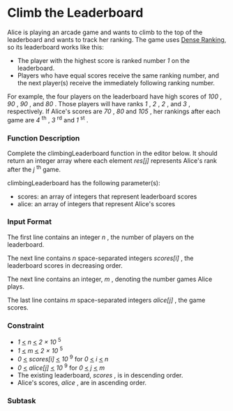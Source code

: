 # Climb the Leaderboard
Alice is playing an arcade game and wants to climb to the top of the leaderboard and wants to track her ranking. The game uses [Dense Ranking](https://en.wikipedia.org/wiki/Ranking#Dense_ranking_.28.221223.22_ranking.29), so its leaderboard works like this:

* The player with the highest score is ranked number *1*  on the leaderboard.
* Players who have equal scores receive the same ranking number, and the next player(s) receive the immediately following ranking number. 

For example, the four players on the leaderboard have high scores of  *100*  , *90* , *90*  , and *80*  . Those players will have ranks *1*  ,  *2* ,  *2*  , and *3*  , respectively. If Alice's scores are *70*  ,  *80*   and  *105*  , her rankings after each game are  *4* <sup>th</sup> , *3* <sup>rd</sup>  and  *1* <sup>st</sup> .

### Function Description
Complete the climbingLeaderboard function in the editor below. It should return an integer array where each element *res[j]*  represents Alice's rank after the *j* <sup>th</sup>  game.

climbingLeaderboard has the following parameter(s):

* scores: an array of integers that represent leaderboard scores
* alice: an array of integers that represent Alice's scores

### Input Format
The first line contains an integer  *n*   , the number of players on the leaderboard. 

The next line contains  *n*   space-separated integers  *scores[i]*   , the leaderboard scores in decreasing order. 

The next line contains an integer, *m* , denoting the number games Alice plays. 

The last line contains  *m*   space-separated integers *alice[j]*  , the game scores.

### Constraint

*  *1*  <ins><</ins>   *n*   <ins><</ins>  *2 × 10* <sup>5</sup>   
*  *1*   <ins><</ins>   *m*   <ins><</ins>  *2 × 10* <sup>5</sup>   
*  *0*   <ins><</ins>   *scores[i]*   <ins><</ins>  *10* <sup>9</sup>   for   *0*   <ins><</ins>  *i*  <ins><</ins>  *n*  
*  *0*   <ins><</ins>   *alice[j]*   <ins><</ins>  *10* <sup>9</sup>   for  *0*   <ins><</ins>   *j*   <ins><</ins>  *m*    
* The existing leaderboard,  *scores* , is in descending order.
* Alice's scores, *alice* , are in ascending order.

### Subtask

